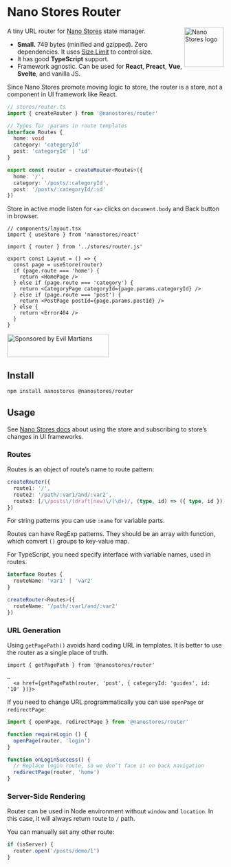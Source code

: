 # Nano Stores Router

<img align="right" width="92" height="92" title="Nano Stores logo"
     src="https://nanostores.github.io/nanostores/logo.svg">

A tiny URL router for [Nano Stores](https://github.com/nanostores/nanostores)
state manager.

* **Small.** 749 bytes (minified and gzipped).
  Zero dependencies. It uses [Size Limit] to control size.
* It has good **TypeScript** support.
* Framework agnostic. Can be used for **React**, **Preact**, **Vue**,
  **Svelte**, and vanilla JS.

Since Nano Stores promote moving logic to store, the router is a store,
not a component in UI framework like React.

```ts
// stores/router.ts
import { createRouter } from '@nanostores/router'

// Types for :params in route templates
interface Routes {
  home: void
  category: 'categoryId'
  post: 'categoryId' | 'id'
}

export const router = createRouter<Routes>({
  home: '/',
  category: '/posts/:categoryId',
  post: '/posts/:categoryId/:id'
})
```

Store in active mode listen for `<a>` clicks on `document.body` and Back button
in browser.

```tsx
// components/layout.tsx
import { useStore } from 'nanostores/react'

import { router } from '../stores/router.js'

export const Layout = () => {
  const page = useStore(router)
  if (page.route === 'home') {
    return <HomePage />
  } else if (page.route === 'category') {
    return <CategoryPage categoryId={page.params.categoryId} />
  } else if (page.route === 'post') {
    return <PostPage postId={page.params.postId} />
  } else {
    return <Error404 />
  }
}
```

<a href="https://evilmartians.com/?utm_source=logux-client">
  <img src="https://evilmartians.com/badges/sponsored-by-evil-martians.svg"
       alt="Sponsored by Evil Martians" width="236" height="54">
</a>

[Size Limit]: https://github.com/ai/size-limit


## Install

```sh
npm install nanostores @nanostores/router
```


## Usage

See [Nano Stores docs](https://github.com/nanostores/nanostores#guide)
about using the store and subscribing to store’s changes in UI frameworks.


### Routes

Routes is an object of route’s name to route pattern:

```ts
createRouter({
  route1: '/',
  route2: '/path/:var1/and/:var2',
  route3: [/\/posts\/(draft|new)\/(\d+)/, (type, id) => ({ type, id })]
})
```

For string patterns you can use `:name` for variable parts.

Routes can have RegExp patterns. They should be an array with function,
which convert `()` groups to key-value map.

For TypeScript, you need specify interface with variable names, used in routes.

```ts
interface Routes {
  routeName: 'var1' | 'var2'
}

createRouter<Routes>({
  routeName: '/path/:var1/and/:var2'
})
```


### URL Generation

Using `getPagePath()` avoids hard coding URL in templates. It is better
to use the router as a single place of truth.

```tsx
import { getPagePath } from '@nanostores/router'

…
  <a href={getPagePath(router, 'post', { categoryId: 'guides', id: '10' })}>
```

If you need to change URL programmatically you can use `openPage`
or `redirectPage`:

```ts
import { openPage, redirectPage } from '@nanostores/router'

function requireLogin () {
  openPage(router, 'login')
}

function onLoginSuccess() {
  // Replace login route, so we don’t face it on back navigation
  redirectPage(router, 'home')
}
```


### Server-Side Rendering

Router can be used in Node environment without `window` and `location`.
In this case, it will always return route to `/` path.

You can manually set any other route:

```js
if (isServer) {
  router.open('/posts/demo/1')
}
```
